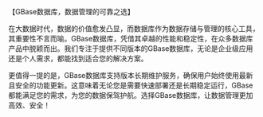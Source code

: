 【GBase数据库，数据管理的可靠之选】

在大数据时代，数据的价值愈发凸显，而数据库作为数据存储与管理的核心工具，其重要性不言而喻。GBase数据库，凭借其卓越的性能和稳定性，在众多数据库产品中脱颖而出。我们专注于提供不同版本的GBase数据库，无论是企业级应用还是个人需求，都能找到适合您的解决方案。

更值得一提的是，GBase数据库支持版本长期维护服务，确保用户始终使用最新且安全的功能更新。这意味着无论您是需要快速部署还是长期稳定运行，GBase都能满足您的需求，为您的数据保驾护航。选择GBase数据库，让数据管理更加高效、安全！
